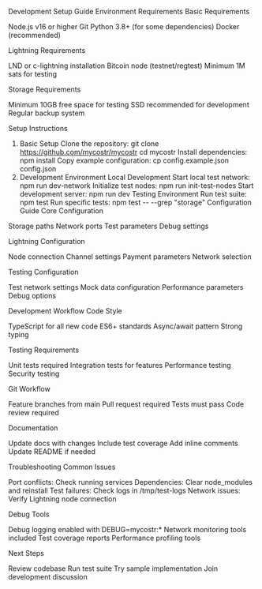 Development Setup Guide
Environment Requirements
Basic Requirements

Node.js v16 or higher
Git
Python 3.8+ (for some dependencies)
Docker (recommended)

Lightning Requirements

LND or c-lightning installation
Bitcoin node (testnet/regtest)
Minimum 1M sats for testing

Storage Requirements

Minimum 10GB free space for testing
SSD recommended for development
Regular backup system

Setup Instructions
1. Basic Setup
Clone the repository:
git clone https://github.com/mycostr/mycostr
cd mycostr
Install dependencies:
npm install
Copy example configuration:
cp config.example.json config.json
2. Development Environment
Local Development
Start local test network:
npm run dev-network
Initialize test nodes:
npm run init-test-nodes
Start development server:
npm run dev
Testing Environment
Run test suite:
npm test
Run specific tests:
npm test -- --grep "storage"
Configuration Guide
Core Configuration

Storage paths
Network ports
Test parameters
Debug settings

Lightning Configuration

Node connection
Channel settings
Payment parameters
Network selection

Testing Configuration

Test network settings
Mock data configuration
Performance parameters
Debug options

Development Workflow
Code Style

TypeScript for all new code
ES6+ standards
Async/await pattern
Strong typing

Testing Requirements

Unit tests required
Integration tests for features
Performance testing
Security testing

Git Workflow

Feature branches from main
Pull request required
Tests must pass
Code review required

Documentation

Update docs with changes
Include test coverage
Add inline comments
Update README if needed

Troubleshooting
Common Issues

Port conflicts: Check running services
Dependencies: Clear node_modules and reinstall
Test failures: Check logs in /tmp/test-logs
Network issues: Verify Lightning node connection

Debug Tools

Debug logging enabled with DEBUG=mycostr:*
Network monitoring tools included
Test coverage reports
Performance profiling tools

Next Steps

Review codebase
Run test suite
Try sample implementation
Join development discussion
